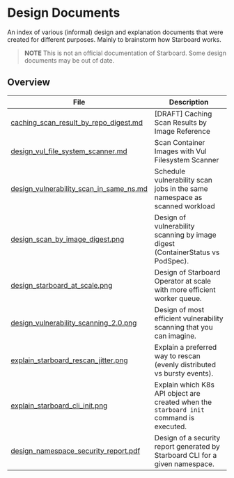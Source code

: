 # Design Documents

An index of various (informal) design and explanation documents that were
created for different purposes. Mainly to brainstorm how Starboard works.

> **NOTE** This is not an official documentation of Starboard. Some design
> documents may be out of date.

## Overview

| File                                      | Description                                                                             |
|-------------------------------------------|-----------------------------------------------------------------------------------------|
| [caching_scan_result_by_repo_digest.md]   | [DRAFT] Caching Scan Results by Image Reference                                         |
| [design_vul_file_system_scanner.md]     | Scan Container Images with Vul Filesystem Scanner                                     |
| [design_vulnerability_scan_in_same_ns.md] | Schedule vulnerability scan jobs in the same namespace as scanned workload              |
| [design_scan_by_image_digest.png]         | Design of vulnerability scanning by image digest (ContainerStatus vs PodSpec).          |
| [design_starboard_at_scale.png]           | Design of Starboard Operator at scale with more efficient worker queue.                 |
| [design_vulnerability_scanning_2.0.png]   | Design of most efficient vulnerability scanning that you can imagine.                   |
| [explain_starboard_rescan_jitter.png]     | Explain a preferred way to rescan (evenly distributed vs bursty events).                |
| [explain_starboard_cli_init.png]          | Explain which K8s API object are created when the `starboard init` command is executed. |
| [design_namespace_security_report.pdf]    | Design of a security report generated by Starboard CLI for a given namespace.           |

[caching_scan_result_by_repo_digest.md]: ./caching_scan_results_by_repo_digest.md
[design_vul_file_system_scanner.md]: ./design_vul_file_system_scanner.md
[design_vulnerability_scan_in_same_ns.md]: ./design_vuln_scan_job_in_same_namespace_of_workload.md
[design_scan_by_image_digest.png]: ./design_scan_by_image_digest.png
[design_starboard_at_scale.png]: ./design_starboard_at_scale.png
[design_vulnerability_scanning_2.0.png]: ./design_vulnerability_scanning_2.0.png
[explain_starboard_rescan_jitter.png]: ./explain_starboard_rescan_jitter.png
[explain_starboard_cli_init.png]: ./explain_starboard_cli_init.png
[design_namespace_security_report.pdf]: ./design_namespace_security_report.pdf
